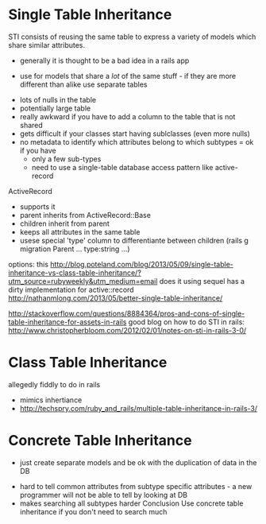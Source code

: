 # Single Table Inheritance

STI consists of reusing the same table to express a variety of models which share similar attributes.

- generally it is thought to be a bad idea in a rails app
+ use for models that share a *lot* of the same stuff - if they are more different than alike use separate tables
- lots of nulls in the table
- potentially large table
- really awkward if you have to add a column to the table that is not shared
- gets difficult if your classes start having sublclasses (even more nulls)
- no metadata to identify which attributes belong to which subtypes
= ok if you have
  * only a few sub-types
  * need to use a single-table database access pattern like active-record

ActiveRecord
  * supports it
  * parent inherits from ActiveRecord::Base
  * children inherit from parent
  * keeps all attributes in the same table
  * usese special 'type' column to differentiante between children (rails g migration Parent ... type:string ...)



options:
  this http://blog.poteland.com/blog/2013/05/09/single-table-inheritance-vs-class-table-inheritance/?utm_source=rubyweekly&utm_medium=email
    does it using sequel
    has a dirty implementation for active::record http://nathanmlong.com/2013/05/better-single-table-inheritance/

http://stackoverflow.com/questions/8884364/pros-and-cons-of-single-table-inheritance-for-assets-in-rails
good blog on how to do STI in rails: http://www.christopherbloom.com/2012/02/01/notes-on-sti-in-rails-3-0/


# Class Table Inheritance
allegedly fiddly to do in rails
* mimics inhertiance
* http://techspry.com/ruby_and_rails/multiple-table-inheritance-in-rails-3/


# Concrete Table Inheritance
* just create separate models and be ok with the duplication of data in the DB
- hard to tell common attributes from subtype specific attributes - a new programmer will not be able to tell by looking at DB
- makes searching all subtypes harder
Conclusion
  Use concrete table inheritance if you don't need to search much